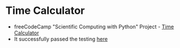# Time Calculator

* freeCodeCamp "Scientific Computing with Python" Project - [Time Calculator](https://www.freecodecamp.org/learn/scientific-computing-with-python/scientific-computing-with-python-projects/time-calculator)
* It successfully passed the testing [here](https://replit.com/@yuchit/boilerplate-time-calculator#time_calculator.py)





